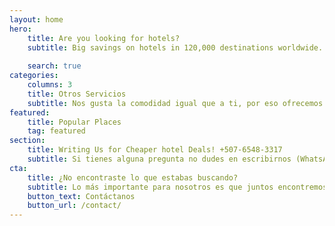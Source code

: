```yaml
---
layout: home
hero:
    title: Are you looking for hotels?  
    subtitle: Big savings on hotels in 120,000 destinations worldwide. Browse hotel reviews and find the guaranteed best price on hotels for all budgets. 
  
    search: true
categories:
    columns: 3
    title: Otros Servicios 
    subtitle: Nos gusta la comodidad igual que a ti, por eso ofrecemos servicios complementarios los cuales te ayudaran a tener un viaje más placentero, tranquilo y seguro.
featured:
    title: Popular Places
    tag: featured
section:
    title: Writing Us for Cheaper hotel Deals! +507-6548-3317
    subtitle: Si tienes alguna pregunta no dudes en escribirnos (WhatsApp) +507 6503-7188
cta:
    title: ¿No encontraste lo que estabas buscando?
    subtitle: Lo más importante para nosotros es que juntos encontremos una solución, bríndanos más información de lo que buscas.
    button_text: Contáctanos   
    button_url: /contact/  
---
```



